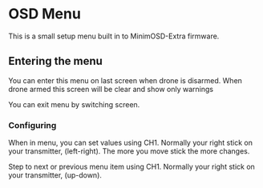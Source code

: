 # OSD Menu #

This is a small setup menu built in to MinimOSD-Extra firmware.

## Entering the menu ##

You can enter this menu on last screen when drone is disarmed. When drone armed this screen will be clear and show only warnings

You can exit menu by switching screen.


### Configuring ###

When in menu, you can set values using CH1. Normally your right stick on your transmitter, (left-right). The more you move stick the more changes.

Step to next or previous menu item using CH1. Normally your right stick on your transmitter, (up-down).
